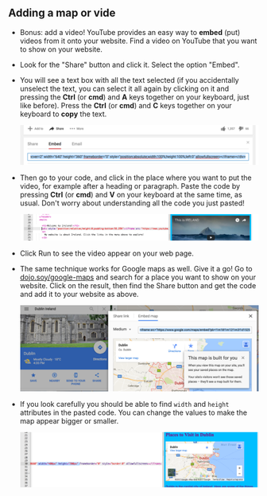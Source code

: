 ## Adding a map or vide

- Bonus: add a video! YouTube provides an easy way to **embed** \(put\) videos from it onto your website. Find a video on YouTube that you want to show on your website. 

- Look for the "Share" button and click it. Select the option "Embed".

- You will see a text box with all the text selected \(if you accidentally unselect the text, you can select it all again by clicking on it and pressing the **Ctrl** \(or **cmd**\) and **A** keys together on your keyboard, just like before\). Press the **Ctrl** \(or **cmd**\) and **C** keys together on your keyboard to **copy** the text.

  ![](images/EmbedYouTube.png)

- Then go to your code, and click in the place where you want to put the video, for example after a heading or paragraph. Paste the code by pressing **Ctrl** \(or **cmd**\) and **V** on your keyboard at the same time, as usual. Don't worry about understanding all the code you just pasted! 

  ![](images/EmbedYouTube2.png)

- Click Run to see the video appear on your web page.

- The same technique works for Google maps as well. Give it a go! Go to [dojo.soy/google-maps](http://dojo.soy/google-maps) and search for a place you want to show on your website. Click on the result, then find the Share button and get the code and add it to your website as above. 

  ![](images/EmbedGoogleMap.png)

- If you look carefully you should be able to find `width` and `height` attributes in the pasted code. You can change the values to make the map appear bigger or smaller.

  ![](images/EmbeddedGoogleMapCode.png)



